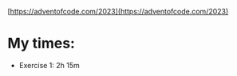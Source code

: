 [https://adventofcode.com/2023](https://adventofcode.com/2023)


# My times: 

- Exercise 1: 2h 15m
